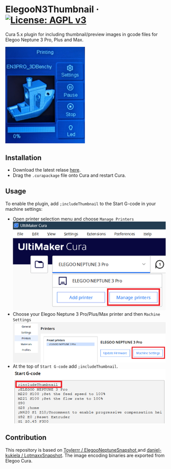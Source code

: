 # ElegooN3Thumbnail &middot; [![License: AGPL v3](https://img.shields.io/badge/License-AGPL%20v3-blue.svg)](https://www.gnu.org/licenses/agpl-3.0)
Cura 5.x plugin for including thumbnail/preview images in gcode files for Elegoo Neptune 3 Pro, Plus and Max.

<img src="images/n3pro.jpg" width="250">

## Installation

- Download the latest relase [here](https://github.com/sigathi/ElegooN3Thumbnail/releases/latest/download/ElegooN3Thumbnail.curapackage).
- Drag the `.curapackage` file onto Cura and restart Cura.

## Usage
To enable the plugin, add `;includeThumbnail` to the Start G-code in your machine settings:
- Open printer selection menu and choose `Manage Printers`  
![Manage printers](images/cura_manage_printers.png "Manage printers")
- Choose your Elegoo Neptune 3 Pro/Plus/Max printer  and then `Machine Settings`  
![Machine Settings](images/cura_machine_settings.png "Machine Settings")
- At the top of `Start G-code` add `;includeThumbnail`.
![Start G-code](images/cura_start_g-code.png "Start G-code")

## Contribution

This repository is based on [Toylerrr / ElegooNeptuneSnapshot ](https://github.com/Toylerrr/ElegooNeptuneSnapshot) and [daniel-kukiela / LotmaxxSnapshot](https://github.com/daniel-kukiela/LotmaxxSnapshot).
The image encoding binaries are exported from Elegoo Cura.
